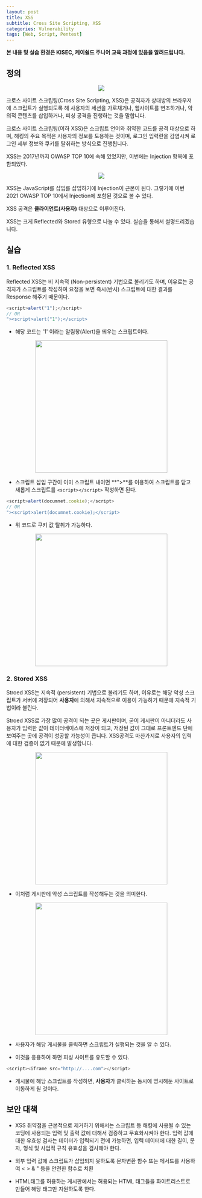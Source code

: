 ```yaml
---
layout: post
title: XSS
subtitle: Cross Site Scripting, XSS
categories: Vulnerability
tags: [Web, Script, Pentest]
---
```


**본 내용 및 실습 환경은 KISEC, 케이쉴드 주니어 교육 과정에 있음을 알려드립니다.**

## 정의

<p align="center">
<img src ="https://user-images.githubusercontent.com/78135526/179155890-e46fcb6f-9a2f-487a-a908-2464a6136b44.png">
</p>

크로스 사이트 스크립팅(Cross Site Scripting, XSS)은 공격자가 상대방의 브라우저에 스크립트가 실행되도록 해 사용자의 세션을 가로채거나, 웹사이트를 변조하거나, 악의적 콘텐츠를 삽입하거나, 피싱 공격을 진행하는 것을 말합니다.

크로스 사이트 스크립팅(이하 XSS)은 스크립트 언어와 취약한 코드를 공격 대상으로 하며, 해킹의 주요 목적은 사용자의 정보를 도용하는 것이며, 로그인 입력란을 감염시켜 로그인 세부 정보와 쿠키를 탈취하는 방식으로 진행됩니다.

XSS는 2017년까지 OWASP TOP 10에 속해 있었지만, 이번에는 Injection 항목에 포함되었다.

<p align="center">
<img src ="https://user-images.githubusercontent.com/78135526/179155063-62f55546-5380-48db-a8a7-3c9d49848a02.png">
</p>

XSS는 JavaScript를 삽입를 삽입하기에 Injection이 근본이 된다. 그렇기에 이번 2021 OWASP TOP 10에서 Injection에 포함된 것으로 볼 수 있다. 

XSS 공격은 **클라이언트(사용자)** 대상으로 이루어진다.

XSS는 크게 Reflected와 Stored 유형으로 나눌 수 있다. 실습을 통해서 설명드리겠습니다.

## 실습

### 1. Reflected XSS

Reflected XSS는 비 지속적 (Non-persistent) 기법으로 불리기도 하며, 이유로는 공격자가 스크립트를 작성하여 요청을 보면 즉시(반사) 스크립트에 대한 결과를 Response 해주기 때문이다.

```javascript
<script>alert("1");</script>
// OR
"><script>alert("1");</script>
```
* 해당 코드는 '1' 이라는 알림창(Alert)을 띄우는 스크립트이다.

<p align="center">
<img src ="https://user-images.githubusercontent.com/78135526/179158623-5c82b7d2-1333-418c-af8f-7f504951b9e4.png" width = 350>
</p>

* 스크립트 삽입 구간이 이미 스크립트 내이면 **">**를 이용하여 스크립트를 닫고 새롭게 스크립트를 `<script></script>` 작성하면 된다.

```javascript
<script>alert(documnet.cookie);</script> 
// OR
"><script>alert(documnet.cookie);</script> 
```
* 위 코드로 쿠키 값 탈취가 가능하다.

<p align="center">
<img src ="https://user-images.githubusercontent.com/78135526/179161390-6e3f2d45-96ba-4cee-8529-eac23eedd62a.png" width = 350>
</p>

### 2. Stored XSS

Stroed XSS는 지속적 (persistent) 기법으로 불리기도 하며, 이유로는 해당 악성 스크립트가 서버에 저장되어 **사용자**에 의해서 지속적으로 이용이 가능하기 때문에 지속적 기법이라 불린다.

Stroed XSS로 가장 많이 공격이 되는 곳은 게시판이며, 굳이 게시판이 아니더라도 사용자가 입력한 값이 데이터베이스에 저장이 되고, 저장된 값이 그대로 프론트엔드 단에 보여주는 곳에 공격이 성공할 가능성이 큽니다. XSS공격도 마찬가지로 사용자의 입력에 대한 검증이 없기 때문에 발생합니다.

<p align="center">
<img src ="https://user-images.githubusercontent.com/78135526/179165562-75788976-8d4f-4b37-910e-973b7f41e542.png" width = 350>
</p>

* 이처럼 게시판에 악성 스크립트를 작성해두는 것을 의미한다.

<p align="center">
<img src ="https://user-images.githubusercontent.com/78135526/179165731-8f6e0936-7ffe-4a52-bfcc-12f79a061220.png" width = 350>
</p>

* 사용자가 해당 게시물을 클릭하면 스크립트가 실행되는 것을 알 수 있다.

* 이것을 응용하여 하면 피싱 사이트를 유도할 수 있다.

```javascript
<script><iframe src="http://....com"></script>
```

* 게시물에 해당 스크립트를 작성하면, **사용자**가 클릭하는 동시에 명시해둔 사이트로 이동하게 될 것이다.

## 보안 대책

* XSS 취약점을 근본적으로 제거하기 위해서는 스크립트 등 해킹에 사용될 수 있는 코딩에 사용되는 입력 및 출력 값에 대해서 검증하고 무효화시켜야 한다. 입력 값에 대한 유효성 검사는 데이터가 입력되기 전에 가능하면, 입력 데이터에 대한 길이, 문자, 형식 및 사업적 규칙 유효성을 검사해야 한다.

* 외부 입력 값에 스크립트가 삽입되지 못하도록 문자변환 함수 또는 메서드를 사용하여 < > & " 등을 안전한 함수로 치환
 

* HTML태그를 허용하는 게시판에서는 허용되는 HTML 태그들을 화이트리스트로 만들어 해당 태그만 지원하도록 한다.